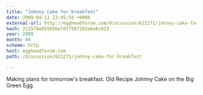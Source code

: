 ```yaml
---
title: "Johnny Cake for breakfast"
date: 2009-04-11 22:45:58 +0000
external-url: http://eggheadforum.com/discussion/621271/johnny-cake-for-breakfast
hash: 2115f8e65585be7dff587263a6a6c823
year: 2009
month: 04
scheme: http
host: eggheadforum.com
path: /discussion/621271/johnny-cake-for-breakfast

---
```


Making plans for tomorrow's breakfast. Old Recipe Johnny Cake on the Big Green Egg.
